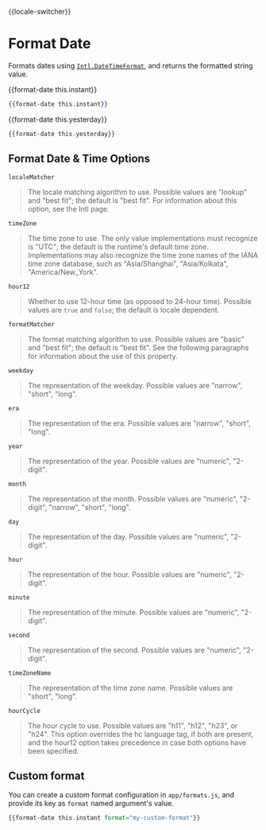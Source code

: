 {{locale-switcher}}
# Format Date

Formats dates using [<code>Intl.DateTimeFormat</code>](https://developer.mozilla.org/en-US/docs/Web/JavaScript/Reference/Global_Objects/DateTimeFormat), and returns the formatted string value.

{{format-date this.instant}}

```hbs
{{format-date this.instant}}
```

{{format-date this.yesterday}}

```hbs
{{format-date this.yesterday}}
```

## Format Date & Time Options
`localeMatcher`

> The locale matching algorithm to use. Possible values are "lookup" and
> "best fit"; the default is "best fit". For information about this option,
> see the Intl page.

`timeZone`

> The time zone to use. The only value implementations must recognize is
> "UTC"; the default is the runtime's default time zone. Implementations may
> also recognize the time zone names of the IANA time zone database, such as
> "Asia/Shanghai", "Asia/Kolkata", "America/New_York".

`hour12`

> Whether to use 12-hour time (as opposed to 24-hour time). Possible values
> are `true` and `false`; the default is locale dependent.

`formatMatcher`

> The format matching algorithm to use. Possible values are "basic" and
> "best fit"; the default is "best fit". See the following paragraphs for
> information about the use of this property.

`weekday`

> The representation of the weekday. Possible values are "narrow",
> "short", "long".

`era`

> The representation of the era. Possible values are "narrow", "short",
> "long".

`year`

> The representation of the year. Possible values are "numeric", "2-digit".

`month`

> The representation of the month. Possible values are "numeric", "2-digit",
> "narrow", "short", "long".

`day`

> The representation of the day. Possible values are "numeric", "2-digit".

`hour`

> The representation of the hour. Possible values are "numeric", "2-digit".

`minute`

> The representation of the minute. Possible values are "numeric", "2-digit".

`second`

> The representation of the second. Possible values are "numeric", "2-digit".

`timeZoneName`

> The representation of the time zone name. Possible values are "short",
> "long".

`hourCycle`

> The hour cycle to use. Possible values are "h11", "h12", "h23", or "h24".
> This option overrides the hc language tag, if both are present, and the
> hour12 option takes precedence in case both options have been specified.

## Custom format

You can create a custom format configuration in `app/formats.js`, and provide its key as `format` named argument's value.

```hbs
{{format-date this.instant format="my-custom-format"}}
```

